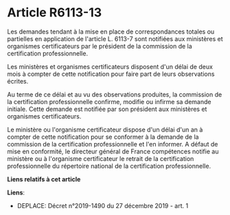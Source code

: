 # Article R6113-13

Les demandes tendant à la mise en place de correspondances totales ou partielles en application de l'article L. 6113-7 sont
notifiées aux ministères et organismes certificateurs par le président de la commission de la certification professionnelle.

Les ministères et organismes certificateurs disposent d'un délai de deux mois à compter de cette notification pour faire part
de leurs observations écrites.

Au terme de ce délai et au vu des observations produites, la commission de la certification professionnelle confirme, modifie
ou infirme sa demande initiale. Cette demande est notifiée par son président aux ministères et organismes certificateurs.

Le ministère ou l'organisme certificateur dispose d'un délai d'un an à compter de cette notification pour se conformer à la
demande de la commission de la certification professionnelle et l'en informer. A défaut de mise en conformité, le directeur
général de France compétences notifie au ministère ou à l'organisme certificateur le retrait de la certification
professionnelle du répertoire national de la certification professionnelle.

**Liens relatifs à cet article**

**Liens**:

  - DEPLACE: Décret n°2019-1490 du 27 décembre 2019 - art. 1
